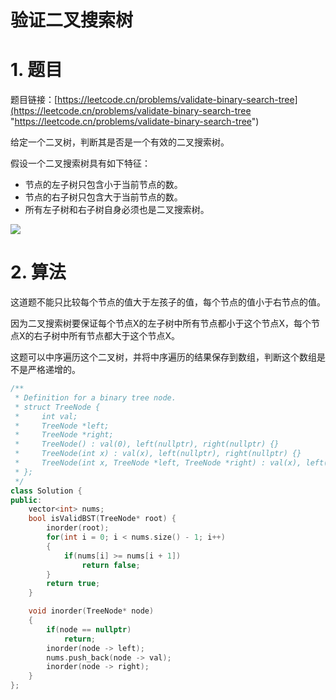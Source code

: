 # 验证二叉搜索树

# 1. 题目

题目链接：[https://leetcode.cn/problems/validate-binary-search-tree](https://leetcode.cn/problems/validate-binary-search-tree "https://leetcode.cn/problems/validate-binary-search-tree")

给定一个二叉树，判断其是否是一个有效的二叉搜索树。

假设一个二叉搜索树具有如下特征：

- 节点的左子树只包含小于当前节点的数。
- 节点的右子树只包含大于当前节点的数。
- 所有左子树和右子树自身必须也是二叉搜索树。

![](https://code-thinking-1253855093.file.myqcloud.com/pics/20230310000750.png)

# 2. 算法

这道题不能只比较每个节点的值大于左孩子的值，每个节点的值小于右节点的值。

因为二叉搜索树要保证每个节点X的左子树中所有节点都小于这个节点X，每个节点X的右子树中所有节点都大于这个节点X。

这题可以中序遍历这个二叉树，并将中序遍历的结果保存到数组，判断这个数组是不是严格递增的。

```c++
/**
 * Definition for a binary tree node.
 * struct TreeNode {
 *     int val;
 *     TreeNode *left;
 *     TreeNode *right;
 *     TreeNode() : val(0), left(nullptr), right(nullptr) {}
 *     TreeNode(int x) : val(x), left(nullptr), right(nullptr) {}
 *     TreeNode(int x, TreeNode *left, TreeNode *right) : val(x), left(left), right(right) {}
 * };
 */
class Solution {
public:
    vector<int> nums;
    bool isValidBST(TreeNode* root) {
        inorder(root);
        for(int i = 0; i < nums.size() - 1; i++)
        {
            if(nums[i] >= nums[i + 1])
                return false;
        }
        return true;
    }

    void inorder(TreeNode* node)
    {
        if(node == nullptr)
            return;
        inorder(node -> left);
        nums.push_back(node -> val);
        inorder(node -> right);
    }
};
```
